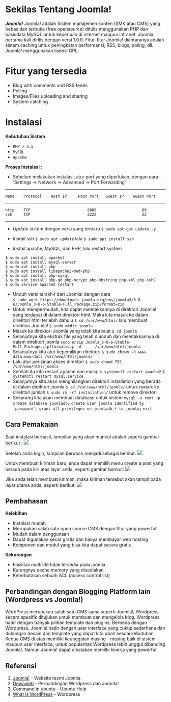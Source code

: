 # Sekilas Tentang Joomla!

_**Joomla!**_ Joomla! adalah Sistem manajemen konten (SMK atau CMS) yang bebas dan terbuka (free opensource) ditulis menggunakan PHP dan basisdata MySQL untuk keperluan di internet maupun intranet. Joomla pertama kali dirilis dengan versi 1.0.0. Fitur-fitur Joomla! diantaranya adalah sistem caching untuk peningkatan performansi, RSS, blogs, poling, dll. Joomla! menggunakan lisensi GPL.

# Fitur yang tersedia
-	Blog with comments and RSS feeds
-   Polling
-   Images/Files uploading and sharing
-   System catching

# Instalasi

**Kebutuhan Sistem**

-   `PHP > 5.5`
-   `MySQL`
-   `Apache`

**Proses Instalasi :**

- Sebelum melakukan instalasi, atur port yang diperlukan, dengan cara :
    'Settings -> Network -> Advanced -> Port Forwarding'
-------------------------------------------------------------------------
    Name	Protocol    Host IP	    Host Port	Guest IP	Guest Port
-------------------------------------------------------------------------    
    http	TCP		                    8888		            80          
    ssh     TCP		                    2222		            22
-------------------------------------------------------------------------
-   _Update_ sistem dengan versi yang terbaru 
    `$ sudo apt-get update -y`
    
-   _Install_ ssh `$ sudo apt update` lalu
    `$ sudo apt install ssh`
    
-   _Install_ apache, MySQL, dan PHP, lalu restart system
```
$ sudo apt install apache2
$ sudo apt install mysql-server
$ sudo apt install php
$ sudo apt install libapache2-mod-php
$ sudo apt install php-mysql
$ sudo apt install php-gd php-mcrypt php-mbstring php-xml php-ssh2
$ sudo service apache2 restart
```
- Unduh versi terakhir dari Joomla! dengan cara <br>
`$ sudo wget https://downloads.joomla.org/cms/joomla3/3-8-6/Joomla_3-8-6-Stable-Full_Package.zip?format=zip`
- Untuk mempermudah, kita dapat meletakkannya di direktori Joomla! yang terdapat di dalam direktori html. Maka kita masuk ke dalam direktori html terlebih dahulu
`$ cd /var/www/html/`
lalu membuat direktori Joomla!
`$ sudo mkdir joomla`
- Masuk ke direktori Joomla yang telah kita buat
`$ cd joomla`
- Selanjutnya kita ekstrak file yang telah diunduh dan meletakkannya di dalam direktori joomla
`sudo unzip Joomla_3-8-6-Stable-Full_Package.zip?format=zip -d      /var/www/html/joomla`
- Selanjutnya kita atur kepemilikan direktori
`$ sudo chown -R www-data:www-data /var/www/html/joomla/`
- Lalu atur perizinan akses direktori
`$ sudo chmod 755 /var/www/html/joomla`
- Setelah itu kita restart apache dan mysql
`$ systemctl restart apache2`
`$ systemctl restart mysql.service`
- Selanjutnya kita akan menghilangkan direktori installation yang berada di dalam direktori joomla
`$ cd /var/www/html/joomla/` untuk masuk ke direktori jumlah
`$ sudo rm -rf installation/` untuk remove direktori
- Sekarang kita akan membuat database untuk sistem
`mysql -u root -p`
`create database joomladb;`
`create user joomla identified by 'password';`
`grant all privileges on joomladb.* to joomla;`
`exit`

## Cara Pemakaian

Saat instalasi berhasil, tampilan yang akan muncul adalah seperti gambar berikut :
<img src=https://raw.githubusercontent.com/jojowvan/joomla/master/12.JPG></img>

Setelah anda login, tampilan berubah menjadi sebagai berikut:
<img src=https://raw.githubusercontent.com/jojowvan/joomla/master/13.JPG></img>

Untuk membuat kiriman baru, anda dapat memilih menu create a post yang berada pada kiri atas layar anda, seperti gambar berikut:
<img src=https://raw.githubusercontent.com/jojowvan/joomla/master/1.JPG></img>

Jika anda telah membuat kiriman, maka kiriman tersebut akan tampil pada layar utama anda, seperti berikut:
<img src=https://github.com/jojowvan/joomla/blob/master/2.JPG></img>

## Pembahasan
**Kelebihan**

-   Instalasi mudah
-   Merupakan salah satu open source CMS dengan fitur yang powerfull
-   Mudah dalam penggunaan
-   Dapat digunakan secar gratis dan hanya membayar web hosting
-   Komponen dan modul yang bisa kita dapat secara gratis

**Kekurangan**

-   Fasilitas multisite tidak tersedia pada joomla
-   Kurangnya cache memory yang disediakan
-   Keterbatasan sebuah ACL (access control list)

## Perbandingan dengan Blogging Platform lain (Wordpress vs Joomla!)
WordPress merupakan salah satu CMS sama seperti Joomla!, Wordpress secara spesifik ditujukan untuk membuat dan mengelola blog. Wordpress hadir dengan banyak pilihan template dan plugins. Berbeda dengan Wordpress, Joomla! hadir dengan user interface yang cukup sederhana dan dukungan desain dan template yang dapat kita ubah sesuai kebutuhan. Kedua CMS di atas memiliki keunggulan masing - masing baik di sistem maupun user interface, untuk popularitas Wordpress lebih unggul dibanding Joomla!. Namun Joomla! dapat dikatakan memilki kinerja yang powerful. 

## Referensi

1.  [Joomla!](http://joomlacode.org/gf/project/joomla/scmsvn/) \- Website resmi Joomla
2.  [Dewaweb](https://www.dewaweb.com/blog/inilah-perbandingan-cms-wordpress-drupal-dan-joomla/) \- Perbandingan Wordpress dan Joomla!
3.  [Command in ubuntu](https://www.hostinger.co.id/tutorial/pengertian-chmod-dan-chown-untuk-ganti-permission-di-linux/) \- Ubuntu Help
4.  [What is WordPress](https://en.wikipedia.org/wiki/WordPress) \- Wordpress
